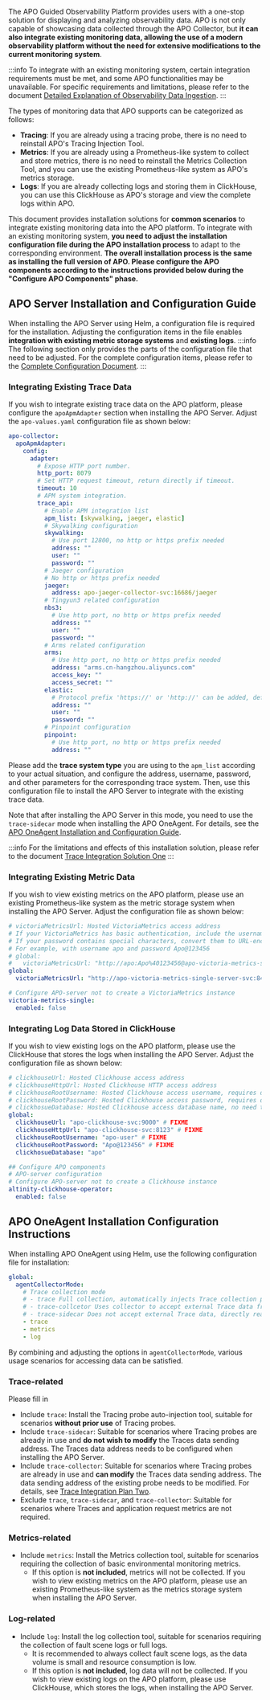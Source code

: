 The APO Guided Observability Platform provides users with a one-stop solution for displaying and analyzing observability data. APO is not only capable of showcasing data collected through the APO Collector, but **it can also integrate existing monitoring data, allowing the use of a modern observability platform without the need for extensive modifications to the current monitoring system**.

:::info
To integrate with an existing monitoring system, certain integration requirements must be met, and some APO functionalities may be unavailable. For specific requirements and limitations, please refer to the document [Detailed Explanation of Observability Data Ingestion](/docs/Installation/Advanced/Detailed%20Explanation%20of%20Observability%20Data%20Ingestion.md).
:::

The types of monitoring data that APO supports can be categorized as follows:

+ **Tracing**: If you are already using a tracing probe, there is no need to reinstall APO's Tracing Injection Tool.
+ **Metrics**: If you are already using a Prometheus-like system to collect and store metrics, there is no need to reinstall the Metrics Collection Tool, and you can use the existing Prometheus-like system as APO's metrics storage.
+ **Logs**: If you are already collecting logs and storing them in ClickHouse, you can use this ClickHouse as APO's storage and view the complete logs within APO.

This document provides installation solutions for **common scenarios** to integrate existing monitoring data into the APO platform. To integrate with an existing monitoring system, **you need to adjust the installation configuration file during the APO installation process** to adapt to the corresponding environment. **The overall installation process is the same as installing the full version of APO. Please configure the APO components according to the instructions provided below during the "Configure APO Components" phase.**

## APO Server Installation and Configuration Guide
When installing the APO Server using Helm, a configuration file is required for the installation. Adjusting the configuration items in the file enables **integration with existing metric storage systems** and **existing logs**.
:::info
The following section only provides the parts of the configuration file that need to be adjusted. For the complete configuration items, please refer to the [Complete Configuration Document](/docs/Installation/APO%20Server.md).
:::
### Integrating Existing Trace Data
If you wish to integrate existing trace data on the APO platform, please configure the `apoApmAdapter` section when installing the APO Server. Adjust the `apo-values.yaml` configuration file as shown below:
```yaml
apo-collector:
  apoApmAdapter:
    config:
      adapter:
        # Expose HTTP port number.
        http_port: 8079
        # Set HTTP request timeout, return directly if timeout.
        timeout: 10
        # APM system integration.
        trace_api:
          # Enable APM integration list
          apm_list: [skywalking, jaeger, elastic]
          # Skywalking configuration
          skywalking:
            # Use port 12800, no http or https prefix needed
            address: ""
            user: ""
            password: ""
          # Jaeger configuration
          # No http or https prefix needed
          jaeger:
            address: apo-jaeger-collector-svc:16686/jaeger
          # Tingyun3 related configuration
          nbs3:
            # Use http port, no http or https prefix needed
            address: ""
            user: ""
            password: ""
          # Arms related configuration
          arms:
            # Use http port, no http or https prefix needed
            address: "arms.cn-hangzhou.aliyuncs.com"
            access_key: ""
            access_secret: ""
          elastic:
            # Protocol prefix 'https://' or 'http://' can be added, default is http
            address: ""
            user: ""
            password: ""
          # Pinpoint configuration
          pinpoint:
            # Use http port, no http or https prefix needed
            address: ""
```

Please add the **trace system type** you are using to the `apm_list` according to your actual situation, and configure the address, username, password, and other parameters for the corresponding trace system. Then, use this configuration file to install the APO Server to integrate with the existing trace data.

Note that after installing the APO Server in this mode, you need to use the `trace-sidecar` mode when installing the APO OneAgent. For details, see the [APO OneAgent Installation and Configuration Guide](#apo-oneagent-installation-and-configuration-guide).

:::info
For the limitations and effects of this installation solution, please refer to the document [Trace Integration Solution One](/docs/APO%20向导式可观测性中心/企业版相关/数据接入能力详细说明#接入方案一使用现有探针apo-对接链路追踪查询-api)
:::

### Integrating Existing Metric Data
If you wish to view existing metrics on the APO platform, please use an existing Prometheus-like system as the metric storage system when installing the APO Server. Adjust the configuration file as shown below:

```yaml
# victoriaMetricsUrl: Hosted VictoriaMetrics access address
# If your VictoriaMetrics has basic authentication, include the username and password in the URL
# If your password contains special characters, convert them to URL-encoded characters
# For example, with username apo and password Apo@123456
# global:
#   victoriaMetricsUrl: "http://apo:Apo%40123456@apo-victoria-metrics-single-server-svc:8428"
global:
  victoriaMetricsUrl: "http://apo-victoria-metrics-single-server-svc:8428" # FIXME

# Configure APO-server not to create a VictoriaMetrics instance
victoria-metrics-single:
  enabled: false
```

### Integrating Log Data Stored in ClickHouse
If you wish to view existing logs on the APO platform, please use the ClickHouse that stores the logs when installing the APO Server. Adjust the configuration file as shown below:

```yaml
# clickhouseUrl: Hosted Clickhouse access address
# clickhouseHttpUrl: Hosted Clickhouse HTTP access address
# clickhouseRootUsername: Hosted Clickhouse access username, requires double quotes
# clickhouseRootPassword: Hosted Clickhouse access password, requires double quotes
# clickhosueDatabase: Hosted Clickhouse access database name, no need to modify unless necessary, requires double quotes
global:
  clickhouseUrl: "apo-clickhouse-svc:9000" # FIXME
  clickhouseHttpUrl: "apo-clickhouse-svc:8123" # FIXME
  clickhouseRootUsername: "apo-user" # FIXME
  clickhouseRootPassword: "Apo@123456" # FIXME
  clickhosueDatabase: "apo"

## Configure APO components
# APO-server configuration
# Configure APO-server not to create a Clickhouse instance
altinity-clickhouse-operator:
  enabled: false
```

## APO OneAgent Installation Configuration Instructions
When installing APO OneAgent using Helm, use the following configuration file for installation:

```yaml
global:
  agentCollectorMode:
    # Trace collection mode
    # - trace Full collection, automatically injects Trace collection probes
    # - trace-collcetor Uses collector to accept external Trace data from probes
    # - trace-sidecar Does not accept external Trace data, directly reads data from external APIs. This mode requires configuring external API data sources
    - trace
    - metrics
    - log
```

By combining and adjusting the options in `agentCollectorMode`, various usage scenarios for accessing data can be satisfied.
### Trace-related
Please fill in
+ Include `trace`: Install the Tracing probe auto-injection tool, suitable for scenarios **without prior use** of Tracing probes.
+ Include `trace-sidecar`: Suitable for scenarios where Tracing probes are already in use and **do not wish to modify** the Traces data sending address. The Traces data address needs to be configured when installing the APO Server.
+ Include `trace-collector`: Suitable for scenarios where Tracing probes are already in use and **can modify** the Traces data sending address. The data sending address of the existing probe needs to be modified. For details, see [Trace Integration Plan Two](/docs/APO%20Wizard-Observability%20Center/Enterprise%20Edition%20Related/Detailed%20Data%20Access%20Capabilities#Access%20Plan%20Two%20Using%20Existing%20Probes%20to%20Send%20Trace%20Data%20to%20APO).
+ Exclude `trace`, `trace-sidecar`, and `trace-collector`: Suitable for scenarios where Traces and application request metrics are not required.

### Metrics-related
+ Include `metrics`: Install the Metrics collection tool, suitable for scenarios requiring the collection of basic environmental monitoring metrics.
    - If this option is **not included**, metrics will not be collected. If you wish to view existing metrics on the APO platform, please use an existing Prometheus-like system as the metrics storage system when installing the APO Server.

### Log-related
+ Include `log`: Install the log collection tool, suitable for scenarios requiring the collection of fault scene logs or full logs.
    - It is recommended to always collect fault scene logs, as the data volume is small and resource consumption is low.
    - If this option is **not included**, log data will not be collected. If you wish to view existing logs on the APO platform, please use ClickHouse, which stores the logs, when installing the APO Server.
